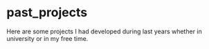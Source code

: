 # past_projects
Here are some projects I had developed during last years whether in university or in my free time.
